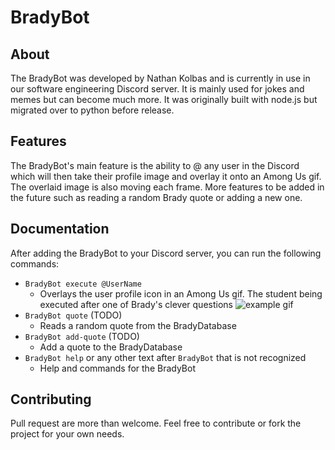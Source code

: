 # BradyBot

## About
The BradyBot was developed by Nathan Kolbas and is currently in use in our software engineering Discord server. It is mainly used for jokes and memes but can become much more. It was originally built with node.js but migrated over to python before release. 

## Features
The BradyBot's main feature is the ability to @ any user in the Discord which will then take their profile image and overlay it onto an Among Us gif. The overlaid image is also moving each frame. More features to be added in the future such as reading a random Brady quote or adding a new one.

## Documentation
After adding the BradyBot to your Discord server, you can run the following commands:
  - `BradyBot execute @UserName`
    - Overlays the user profile icon in an Among Us gif. The student being executed after one of Brady's clever questions ![example gif](Examples/example.gif)
  - `BradyBot quote` (TODO)
    - Reads a random quote from the BradyDatabase
  - `BradyBot add-quote` (TODO)
    - Add a quote to the BradyDatabase
  - `BradyBot help` or any other text after `BradyBot` that is not recognized
    - Help and commands for the BradyBot

## Contributing
Pull request are more than welcome. Feel free to contribute or fork the project for your own needs.
